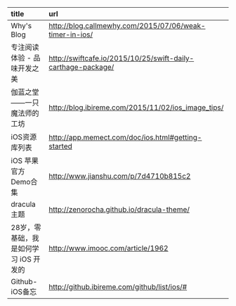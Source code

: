 | title   | url  |
|:--|:--|
Why's Blog|http://blog.callmewhy.com/2015/07/06/weak-timer-in-ios/
专注阅读体验 - 品味开发之美|http://swiftcafe.io/2015/10/25/swift-daily-carthage-package/
伽蓝之堂——一只魔法师的工坊|http://blog.ibireme.com/2015/11/02/ios_image_tips/
iOS资源库列表|http://app.memect.com/doc/ios.html#getting-started
iOS 苹果官方Demo合集|http://www.jianshu.com/p/7d4710b815c2
dracula 主题|http://zenorocha.github.io/dracula-theme/
28岁，零基础，我是如何学习 iOS 开发的|http://www.imooc.com/article/1962
Github-iOS备忘  |http://github.ibireme.com/github/list/ios/#
